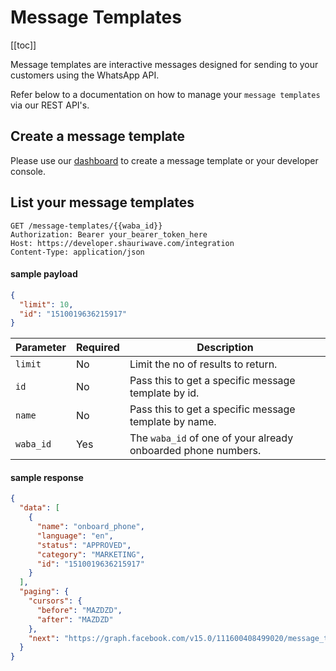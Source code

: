 # Message Templates

[[toc]]

Message templates are interactive messages designed for sending to your customers using the WhatsApp API.

Refer below to a documentation on how to manage your ``message templates`` via our REST API's.

## Create a message template
Please use our [dashboard](https://app.shauriwave.com/phone-numbers) to create a message template or your developer console.

## List your message templates

```http
GET /message-templates/{{waba_id}}
Authorization: Bearer your_bearer_token_here
Host: https://developer.shauriwave.com/integration
Content-Type: application/json
```
#### sample payload
```json
{
  "limit": 10,
  "id": "1510019636215917"
}
```
| Parameter | Required | Description                                           |
|-----------|----------|-------------------------------------------------------|
| `limit`   | No       | Limit the no of results to return.                    |
| `id`      | No       | Pass this to get a specific message template by id.   |
| `name`    | No       | Pass this to get a specific message template by name. |
| `waba_id` | Yes      | The ``waba_id`` of one of your already onboarded phone numbers. |




#### sample response
````json
{
  "data": [
    {
      "name": "onboard_phone",
      "language": "en",
      "status": "APPROVED",
      "category": "MARKETING",
      "id": "1510019636215917"
    }
  ],
  "paging": {
    "cursors": {
      "before": "MAZDZD",
      "after": "MAZDZD"
    },
    "next": "https://graph.facebook.com/v15.0/111600408499020/message_templates?fields=name%2Clanguage%2Cstatus%2Ccategory%2Cid&limit=1&after=MAZDZD"
  }
}
````
